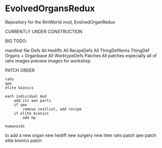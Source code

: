 # EvolvedOrgansRedux
Repository for the RimWorld mod, EvolvedOrganRedux

CURRENTLY UNDER CONSTRUCTION


BIG TODO:

manifest file
Defs
    All Hediffs
    All RecipeDefs
    All ThingDefItems
    ThingDef Organs + Organbase
    All WorktypeDefs
Patches
    All patches
    especially all of rahs
images
    preview images for workshop


PATCH ORDER

    rahs
    qee
    elite bionics

    each individual mod
        add its own parts
        if qee
            remove costlist, add recipe
        if elite bionics
            add hp        

    humanoids


to add a new organ
    new hediff
    new surgery
    new item
    rahs patch
    qee patch
    elite bionics patch
